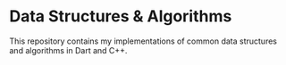# Data Structures & Algorithms
This repository contains my implementations of common data structures and algorithms in Dart and C++.
